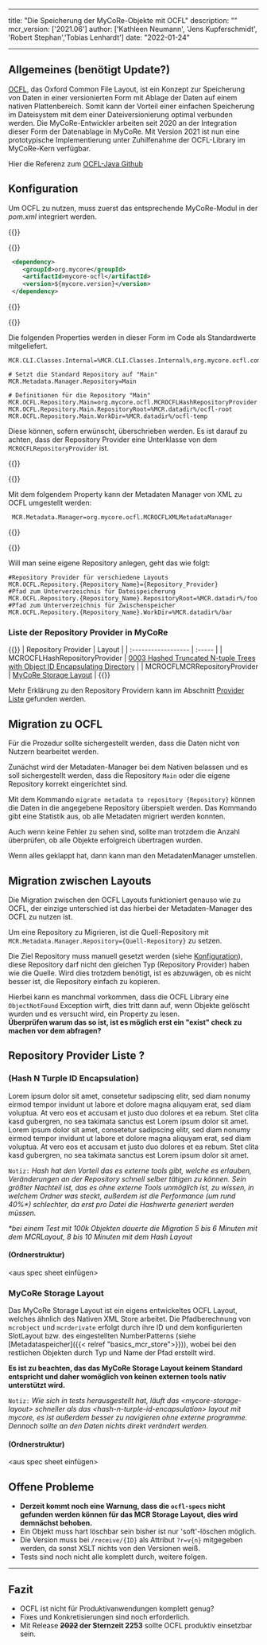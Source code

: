 
---

title: "Die Speicherung der MyCoRe-Objekte mit OCFL"
description: ""
mcr_version: ['2021.06']
author: ['Kathleen Neumann', 'Jens Kupferschmidt', 'Robert Stephan','Tobias Lenhardt']
date: "2022-01-24"

---

## Allgemeines (benötigt Update?)
 
[OCFL](https://ocfl.io/), das Oxford Common File Layout, ist ein Konzept zur Speicherung von
Daten in einer versionierten Form mit Ablage der Daten auf einem nativen Plattenbereich. Somit kann der Vorteil einer einfachen
Speicherung im Dateisystem mit dem einer Dateiversionierung optimal verbunden werden. Die MyCoRe-Entwickler arbeiten seit 2020
an der Integration dieser Form der Datenablage in MyCoRe. Mit Version 2021 ist nun eine prototypische Implementierung unter
Zuhilfenahme der OCFL-Library im MyCoRe-Kern verfügbar.


Hier die Referenz zum [OCFL-Java Github](https://github.com/UW-Madison-Library/ocfl-java)</p>
 
## Konfiguration

Um OCFL zu nutzen, muss zuerst das entsprechende MyCoRe-Modul in der *pom.xml* integriert werden.

{{<mcr-comment>}}
<!-- folgendes ist auch ein Hugo Shortcode, funktioniert fast genauso wie die HTML Variante 
     für mehr Info, siehe: https://gohugo.io/content-management/syntax-highlighting/ -->
{{</mcr-comment>}}
```xml {linenos=table}
 <dependency>
    <groupId>org.mycore</groupId>
    <artifactId>mycore-ocfl</artifactId>
    <version>${mycore.version}</version>
 </dependency>
```

{{<mcr-comment>}}
<!-- {{< highlight xml "linenos=false">}}
 <dependency>
    <groupId>org.mycore</groupId>
    <artifactId>mycore-ocfl</artifactId>
    <version>${mycore.version}</version>
 </dependency>
{{< /highlight >}} -->
{{</mcr-comment>}}

Die folgenden Properties werden in dieser Form im Code als Standardwerte mitgeliefert.

```shell {linenos=table}
MCR.CLI.Classes.Internal=%MCR.CLI.Classes.Internal%,org.mycore.ocfl.commands.MCROCFLCommands

# Setzt die Standard Repository auf "Main"
MCR.Metadata.Manager.Repository=Main

# Definitionen für die Repository "Main"
MCR.OCFL.Repository.Main=org.mycore.ocfl.MCROCFLHashRepositoryProvider
MCR.OCFL.Repository.Main.RepositoryRoot=%MCR.datadir%/ocfl-root
MCR.OCFL.Repository.Main.WorkDir=%MCR.datadir%/ocfl-temp
```

Diese können, sofern erwünscht, überschrieben werden. Es ist darauf zu achten,
dass der Repository Provider eine Unterklasse von dem `MCROCFLRepositoryProvider` ist.

{{<mcr-comment>}}
<!-- {{< highlight xml "linenos=false">}}
 MCR.CLI.Classes.Internal=%MCR.CLI.Classes.Internal%,org.mycore.ocfl.commands.MCROCFLCommands

 MCR.Metadata.Manager.Repository=Main

 MCR.OCFL.Repository.Main=org.mycore.ocfl.MCROCFLHashRepositoryProvider
 MCR.OCFL.Repository.Main.RepositoryRoot=%MCR.datadir%/ocfl-root
 MCR.OCFL.Repository.Main.WorkDir=%MCR.datadir%/ocfl-temp{{< /highlight >}} -->
{{</mcr-comment>}}

Mit dem folgendem Property kann der Metadaten Manager von XML zu OCFL umgestellt werden:

```shell {linenos=table}
 MCR.Metadata.Manager=org.mycore.ocfl.MCROCFLXMLMetadataManager
```

{{<mcr-comment>}}
<!-- {{< highlight  "linenos=table">}}
 MCR.Metadata.Manager=org.mycore.ocfl.MCROCFLXMLMetadataManager
{{< /highlight >}} -->
{{</mcr-comment>}}

Will man seine eigene Repository anlegen, geht das wie folgt:

```shell {linenos=table}
#Repository Provider für verschiedene Layouts
MCR.OCFL.Repository.{Repository_Name}={Repository_Provider}
#Pfad zum Unterverzeichnis für Dateispeicherung
MCR.OCFL.Repository.{Repository_Name}.RepositoryRoot=%MCR.datadir%/foo
#Pfad zum Unterverzeichnis für Zwischenspeicher
MCR.OCFL.Repository.{Repository_Name}.WorkDir=%MCR.datadir%/bar
```

### Liste der Repository Provider in MyCoRe

{{<mcr-table id="repository-provider-list" class="table" style="" col-styles="">}}
   | Repository Provider | Layout |
   | :------------------ | :----- |
   | MCROCFLHashRepositoryProvider | [0003 Hashed Truncated N-tuple Trees with Object ID Encapsulating Directory](https://ocfl.github.io/extensions/0004-hashed-n-tuple-storage-layout.html) |
   | MCROCFLMCRRepositoryProvider | [MyCoRe Storage Layout](#mycore-storage-layout) |
{{</mcr-table>}}

Mehr Erklärung zu den Repository Providern kann im Abschnitt [Provider Liste](#repository-provider-liste-) gefunden werden.


## Migration zu OCFL
<!-- <b class="text-warning">Achtung: Die Migration befindet sich aktuell noch im Experimentellen Beta-Entwicklungsstadium und ist nicht für den produktiven Einsatz vorgesehen</b> -->

Für die Prozedur sollte sichergestellt werden, dass die Daten nicht von Nutzern bearbeitet werden.

Zunächst wird der Metadaten-Manager bei dem Nativen belassen und es soll sichergestellt werden,
dass die Repository `Main` oder die eigene Repository korrekt eingerichtet sind.

Mit dem Kommando `migrate metadata to repository {Repository}` können die Daten in die angegebene Repository überspielt werden.
Das Kommando gibt eine Statistik aus, ob alle Metadaten migriert werden konnten.

Auch wenn keine Fehler zu sehen sind, sollte man trotzdem die Anzahl überprüfen, ob alle Objekte erfolgreich übertragen wurden.

Wenn alles geklappt hat, dann kann man den MetadatenManager umstellen.

## Migration zwischen Layouts

Die Migration zwischen den OCFL Layouts funktioniert genauso wie zu OCFL,
der einzige unterschied ist das hierbei der Metadaten-Manager des OCFL zu nutzen ist.

Um eine Repository zu Migrieren, ist die Quell-Repository mit
`MCR.Metadata.Manager.Repository={Quell-Repository}`
zu setzen.

Die Ziel Repository muss manuell gesetzt werden (siehe [Konfiguration](#konfiguration)), diese Repository darf nicht den gleichen Typ (Repository Provider) haben wie die Quelle. Wird dies trotzdem benötigt, ist es abzuwägen, ob es nicht besser ist, die Repository einfach zu kopieren.

Hierbei kann es manchmal vorkommen, dass die OCFL Library eine `ObjectNotFound` Exception wirft, dies tritt dann auf,
wenn Objekte gelöscht wurden und es versucht wird, ein Property zu lesen.\
<b class="text-danger">Überprüfen warum das so ist, ist es möglich erst ein "exist" check zu machen vor dem abfragen?</b>

## Repository Provider Liste ?

### (Hash N Turple ID Encapsulation)

Lorem ipsum dolor sit amet, consetetur sadipscing elitr, sed diam nonumy eirmod tempor invidunt ut labore et dolore magna aliquyam erat, sed diam voluptua. At vero eos et accusam et justo duo dolores et ea rebum. Stet clita kasd gubergren, no sea takimata sanctus est Lorem ipsum dolor sit amet. Lorem ipsum dolor sit amet, consetetur sadipscing elitr, sed diam nonumy eirmod tempor invidunt ut labore et dolore magna aliquyam erat, sed diam voluptua. At vero eos et accusam et justo duo dolores et ea rebum. Stet clita kasd gubergren, no sea takimata sanctus est Lorem ipsum dolor sit amet.

`Notiz:` *Hash hat den Vorteil das es externe tools gibt, welche es erlauben, Veränderungen an der Repository schnell selber tätigen zu können. Sein größter Nachteil ist, das es ohne externe Tools unmöglich ist, zu wissen, in welchem Ordner was steckt, außerdem ist die Performance (um rund 40%\*) schlechter, da erst pro Datei die Hashwerte generiert werden müssen.*

*\*bei einem Test mit 100k Objekten dauerte die Migration 5 bis 6 Minuten mit dem MCRLayout, 8 bis 10 Minuten mit dem Hash Layout*

#### (Ordnerstruktur)

\<aus spec sheet einfügen>

### MyCoRe Storage Layout

Das MyCoRe Storage Layout ist ein eigens entwickeltes OCFL Layout, welches ähnlich des Nativen XML Store arbeitet. Die Pfadberechnung von `mcrobject` und `mcrderivate` erfolgt durch ihre ID und dem konfigurierten SlotLayout bzw. des eingestellten NumberPatterns (siehe [Metadataspeicher]({{< relref "basics_mcr_store">}})), wobei bei den restlichen Objekten durch Typ und Name der Pfad erstellt wird.

<b class="text-warning">Es ist zu beachten, das das MyCoRe Storage Layout keinem Standard entspricht und daher womöglich von keinen externen tools nativ unterstützt wird.</b>

`Notiz:` *Wie sich in tests herausgestellt hat, läuft das \<mycore-storage-layout> schneller als das \<hash-n-turple-id-encapsulation> layout mit mycore, es ist außerdem besser zu navigieren ohne externe programme. Dennoch sollte an den Daten nichts direkt verändert werden.*

#### (Ordnerstruktur)

\<aus spec sheet einfügen>

## Offene Probleme

  - <b class="text-warning">Derzeit kommt noch eine Warnung, dass die `ocfl-specs` nicht gefunden werden können für das MCR Storage Layout, dies wird demnächst behoben.</b>
  - Ein Objekt muss hart löschbar sein bisher ist nur 'soft'-löschen möglich.
  - Die Version muss bei `/receive/{ID}` als Attribut `?r=v{n}` mitgegeben werden, da sonst XSLT nichts von den Versionen weiß.
  - Tests sind noch nicht alle komplett durch, weitere folgen.

<p style="font-size:5%; background-color:#000000FF; color:#FFFF">Lorem Ipsum</p>

## Fazit

  - OCFL ist nicht für Produktivanwendungen komplett genug?
  - Fixes und Konkretisierungen sind noch erforderlich.
  - Mit Release <b class="text-danger">~~2022~~ der Sternzeit 2253</b> sollte OCFL produktiv einsetzbar sein.
